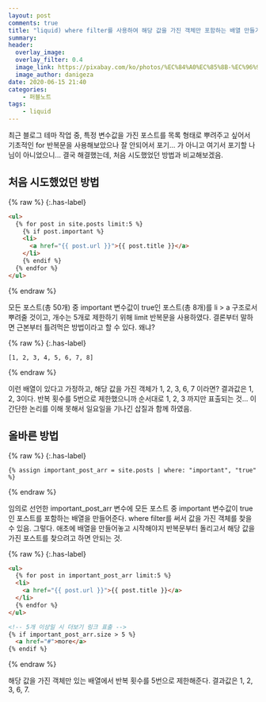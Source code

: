 ```yaml
---
layout: post
comments: true
title: "liquid) where filter를 사용하여 해당 값을 가진 객체만 포함하는 배열 만들기"
summary:
header:
  overlay_image:
  overlay_filter: 0.4
  image_link: https://pixabay.com/ko/photos/%EC%84%A0%EC%85%8B-%EC%96%91%EA%B7%80%EB%B9%84-%EB%B0%B1%EB%9D%BC%EC%9D%B4%ED%8A%B8-%EA%BD%83-174276/
  image_author: danigeza
date: 2020-06-15 21:40
categories:
    - 퍼블노트
tags:
    - liquid
---
```

최근 블로그 테마 작업 중, 특정 변수값을 가진 포스트를 목록 형태로 뿌려주고 싶어서 기초적인 for 반복문을 사용해보았으나 잘 안되어서 포기... 가 아니고 여기서 포기할 나님이 아니었으니... 결국 해결했는데, 처음 시도했었던 방법과 비교해보겠음.

## 처음 시도했었던 방법
{% raw %}
{:.has-label}
```html
<ul>
  {% for post in site.posts limit:5 %}
    {% if post.important %}
    <li>
      <a href="{{ post.url }}">{{ post.title }}</a>
    </li>
    {% endif %}
  {% endfor %}
</ul>
```
{% endraw %}

모든 포스트(총 50개) 중 important 변수값이 true인 포스트(총 8개)를 li > a 구조로서 뿌려줄 것이고, 개수는 5개로 제한하기 위해 limit 반복문을 사용하였다. 결론부터 말하면 근본부터 틀려먹은 방법이라고 할 수 있다. 왜냐?

{% raw %}
{:.has-label}
```liquid
[1, 2, 3, 4, 5, 6, 7, 8]
```
{% endraw %}

이런 배열이 있다고 가정하고, 해당 값을 가진 객체가 1, 2, 3, 6, 7 이라면? 결과값은 1, 2, 3이다. 반복 횟수를 5번으로 제한했으니까 순서대로 1, 2, 3 까지만 표출되는 것... 이 간단한 논리를 이해 못해서 일요일을 기나긴 삽질과 함께 하였음.

## 올바른 방법
{% raw %}
{:.has-label}
```liquid
{% assign important_post_arr = site.posts | where: "important", "true" %}
```
{% endraw %}

임의로 선언한 important_post_arr 변수에 모든 포스트 중 important 변수값이 true인 포스트를 포함하는 배열을 만들어준다. where filter를 써서 값을 가진 객체를 찾을 수 있음. 그렇다. 애초에 배열을 만들어놓고 시작해야지 반복문부터 돌리고서 해당 값을 가진 포스트를 찾으려고 하면 안되는 것.

{% raw %}
{:.has-label}
```html
<ul>
  {% for post in important_post_arr limit:5 %}
  <li>
    <a href="{{ post.url }}">{{ post.title }}</a>
  </li>
  {% endfor %}
</ul>

<!-- 5개 이상일 시 더보기 링크 표출 -->
{% if important_post_arr.size > 5 %}
  <a href="#">more</a>
{% endif %}
```
{% endraw %}

해당 값을 가진 객체만 있는 배열에서 반복 횟수를 5번으로 제한해준다. 결과값은 1, 2, 3, 6, 7.
